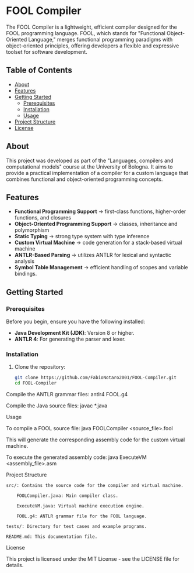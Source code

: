 # FOOL Compiler

The FOOL Compiler is a lightweight, efficient compiler designed for the FOOL programming language. FOOL, which stands for "Functional Object-Oriented Language," merges functional programming paradigms with object-oriented principles, offering developers a flexible and expressive toolset for software development.

## Table of Contents

- [About](#about)
- [Features](#features)
- [Getting Started](#getting-started)
  - [Prerequisites](#prerequisites)
  - [Installation](#installation)
  - [Usage](#usage)
- [Project Structure](#project-structure)
- [License](#license)

## About

This project was developed as part of the "Languages, compilers and computational models" course at the University of Bologna. It aims to provide a practical implementation of a compiler for a custom language that combines functional and object-oriented programming concepts.

## Features

- **Functional Programming Support** -> first-class functions, higher-order functions, and closures
- **Object-Oriented Programming Support** -> classes, inheritance and polymorphism
- **Static Typing** -> strong type system with type inference
- **Custom Virtual Machine** -> code generation for a stack-based virtual machine
- **ANTLR-Based Parsing** -> utilizes ANTLR for lexical and syntactic analysis
- **Symbol Table Management** -> efficient handling of scopes and variable bindings.

## Getting Started

### Prerequisites

Before you begin, ensure you have the following installed:

- **Java Development Kit (JDK)**: Version 8 or higher.
- **ANTLR 4**: For generating the parser and lexer.

### Installation

1. Clone the repository:

   ```bash
   git clone https://github.com/FabioNotaro2001/FOOL-Compiler.git
   cd FOOL-Compiler

Compile the ANTLR grammar files:
antlr4 FOOL.g4

Compile the Java source files:
javac *.java

Usage

To compile a FOOL source file:
java FOOLCompiler <source_file>.fool

This will generate the corresponding assembly code for the custom virtual machine.

To execute the generated assembly code:
java ExecuteVM <assembly_file>.asm

Project Structure

    src/: Contains the source code for the compiler and virtual machine.

        FOOLCompiler.java: Main compiler class.

        ExecuteVM.java: Virtual machine execution engine.

        FOOL.g4: ANTLR grammar file for the FOOL language.

    tests/: Directory for test cases and example programs.

    README.md: This documentation file.

License

This project is licensed under the MIT License - see the LICENSE file for details.
